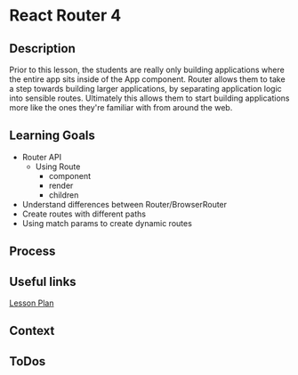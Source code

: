 # React Router 4

## Description

Prior to this lesson, the students are really only building applications where
the entire app sits inside of the App component. Router allows them to take a
step towards building larger applications, by separating application logic into
sensible routes. Ultimately this allows them to start building applications more
like the ones they're familiar with from around the web.

## Learning Goals

- Router API
  - Using Route
    - component
    - render
    - children
- Understand differences between Router/BrowserRouter
- Create routes with different paths
- Using match params to create dynamic routes

## Process

## Useful links

[Lesson Plan](http://frontend.turing.io/lessons/module-3/react-router-v4.html)

## Context

## ToDos
